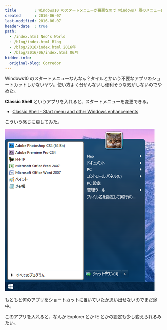 ```yaml
---
title        : Windows10 のスタートメニューが最悪なので Windows7 風のメニューに戻した
created      : 2016-06-07
last-modified: 2016-06-07
header-date  : true
path:
  - /index.html Neo's World
  - /blog/index.html Blog
  - /blog/2016/index.html 2016年
  - /blog/2016/06/index.html 06月
hidden-info:
  original-blog: Corredor
---
```


Windows10 のスタートメニューなんなん？タイルとかいう不要なアプリのショートカットしかないヤツ。使い方よく分かんないし便利そうな気がしないのでやめた。

**Classic Shell** というアプリを入れると、スタートメニューを変更できる。

- [Classic Shell - Start menu and other Windows enhancements](http://www.classicshell.net/)

こういう感じに戻してみた。

![Classic Shell](07-01-01.png)

もともと何のアプリをショートカットに置いていたか思い出せないのでまだ途中。

このアプリを入れると、なんか Explorer とか IE とかの設定も少し変えられるみたい。
